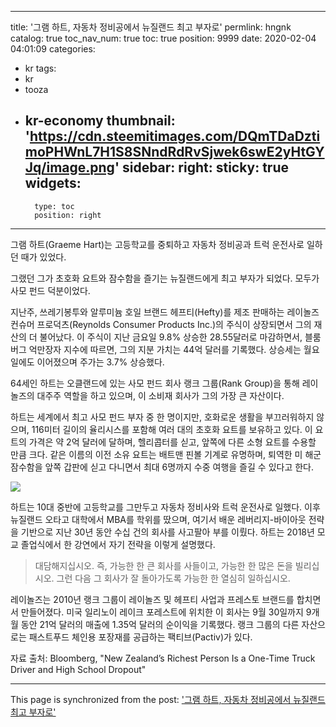 
---
title: '그램 하트, 자동차 정비공에서 뉴질랜드 최고 부자로'
permlink: hngnk
catalog: true
toc_nav_num: true
toc: true
position: 9999
date: 2020-02-04 04:01:09
categories:
- kr
tags:
- kr
- tooza
- kr-economy
thumbnail: 'https://cdn.steemitimages.com/DQmTDaDztimoPHWnL7H1S8SNndRdRvSjwek6swE2yHtGYJq/image.png'
sidebar:
    right:
        sticky: true
widgets:
    -
        type: toc
        position: right
---


그램 하트(Graeme Hart)는 고등학교를 중퇴하고 자동차 정비공과 트럭 운전사로 일하던 때가 있었다.

그랬던 그가 초호화 요트와 잠수함을 즐기는 뉴질랜드에게 최고 부자가 되었다. 모두가 사모 펀드 덕분이었다.

지난주, 쓰레기봉투와 알루미늄 호일 브랜드 헤프티(Hefty)를 제조 판매하는 레이놀즈 컨슈머 프로덕츠(Reynolds Consumer Products Inc.)의 주식이 상장되면서 그의 재산의 더 불어났다. 이 주식이 지난 금요일 9.8% 상승한 28.55달러로 마감하면서, 블룸버그 억만장자 지수에 따르면, 그의 지분 가치는 44억 달러를 기록했다. 상승세는 월요일에도 이어졌으며 주가는 3.7% 상승했다.

64세인 하트는 오클랜드에 있는 사모 펀드 회사 랭크 그룹(Rank Group)을 통해 레이놀즈의 대주주 역할을 하고 있으며, 이 소비재 회사가 그의 가장 큰 자산이다.

하트는 세계에서 최고 사모 펀드 부자 중 한 명이지만, 호화로운 생활을 부끄러워하지 않으며, 116미터 길이의 율리시스를 포함해 여러 대의 초호화 요트를 보유하고 있다. 이 요트의 가격은 약 2억 달러에 달하며, 헬리콥터를 싣고, 앞쪽에 다른 소형 요트를 수용할 만큼 크다. 같은 이름의 이전 소유 요트는 배트맨 핀볼 기계로 유명하며, 퇴역한 미 해군 잠수함을 앞쪽 갑판에 싣고 다니면서 최대 6명까지 수중 여행을 즐길 수 있다고 한다.

![](https://cdn.steemitimages.com/DQmTDaDztimoPHWnL7H1S8SNndRdRvSjwek6swE2yHtGYJq/image.png)

하트는 10대 중반에 고등학교를 그만두고 자동차 정비사와 트럭 운전사로 일했다. 이후 뉴질랜드 오타고 대학에서 MBA를 학위를 땄으며, 여기서 배운 레버리지-바이아웃 전략을 기반으로 지난 30년 동안 수십 건의 회사를 사고팔아 부를 이뤘다. 하트는 2018년 모교 졸업식에서 한 강연에서 자기 전략을 이렇게 설명했다.

>대담해지십시오. 즉, 가능한 한 큰 회사를 사들이고, 가능한 한 많은 돈을 빌리십시오. 그런 다음 그 회사가 잘 돌아가도록 가능한 한 열심히 일하십시오.

레이놀즈는 2010년 랭크 그룹이 레이놀즈 및 헤프티 사업과 프레스토 브랜드를 합치면서 만들어졌다. 미국 일리노이 레이크 포레스트에 위치한 이 회사는 9월 30일까지 9개월 동안 21억 달러의 매출에 1.35억 달러의 순이익을 기록했다. 랭크 그룹의 다른 자산으로는 패스트푸드 체인용 포장재를 공급하는 팩티브(Pactiv)가 있다.

자료 출처: Bloomberg, "New Zealand’s Richest Person Is a One-Time Truck Driver and High School Dropout"

- - -

This page is synchronized from the post: ['그램 하트, 자동차 정비공에서 뉴질랜드 최고 부자로'](https://steemit.com/@pius.pius/hngnk)
